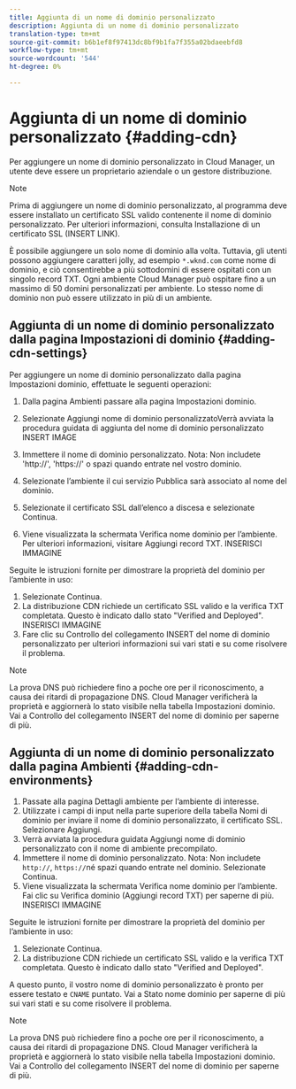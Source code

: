 ```yaml
---
title: Aggiunta di un nome di dominio personalizzato
description: Aggiunta di un nome di dominio personalizzato
translation-type: tm+mt
source-git-commit: b6b1ef8f97413dc8bf9b1fa7f355a02bdaeebfd8
workflow-type: tm+mt
source-wordcount: '544'
ht-degree: 0%

---
```



# Aggiunta di un nome di dominio personalizzato {#adding-cdn}

Per aggiungere un nome di dominio personalizzato in Cloud Manager, un utente deve essere un proprietario aziendale o un gestore distribuzione.

>[!NOTE]
>Prima di aggiungere un nome di dominio personalizzato, al programma deve essere installato un certificato SSL valido contenente il nome di dominio personalizzato. Per ulteriori informazioni, consulta Installazione di un certificato SSL (INSERT LINK).

È possibile aggiungere un solo nome di dominio alla volta. Tuttavia, gli utenti possono aggiungere caratteri jolly, ad esempio `*.wknd.com` come nome di dominio, e ciò consentirebbe a più sottodomini di essere ospitati con un singolo record TXT.
Ogni ambiente Cloud Manager può ospitare fino a un massimo di 50 domini personalizzati per ambiente.
Lo stesso nome di dominio non può essere utilizzato in più di un ambiente.

## Aggiunta di un nome di dominio personalizzato dalla pagina Impostazioni di dominio {#adding-cdn-settings}

Per aggiungere un nome di dominio personalizzato dalla pagina Impostazioni dominio, effettuate le seguenti operazioni:

1. Dalla pagina Ambienti passare alla pagina Impostazioni dominio.

1. Selezionate Aggiungi nome di dominio personalizzatoVerrà avviata la procedura guidata di aggiunta del nome di dominio personalizzato INSERT IMAGE

1. Immettere il nome di dominio personalizzato. Nota: Non includete &#39;http://&#39;, &#39;https://&#39; o spazi quando entrate nel vostro dominio.

1. Selezionate l’ambiente il cui servizio Pubblica sarà associato al nome del dominio.

1. Selezionate il certificato SSL dall’elenco a discesa e selezionate Continua.

1. Viene visualizzata la schermata Verifica nome dominio per l’ambiente. Per ulteriori informazioni, visitare Aggiungi record TXT. INSERISCI IMMAGINE

Seguite le istruzioni fornite per dimostrare la proprietà del dominio per l’ambiente in uso:

1. Selezionate Continua.
1. La distribuzione CDN richiede un certificato SSL valido e la verifica TXT completata. Questo è indicato dallo stato &quot;Verified and Deployed&quot;.  INSERISCI IMMAGINE
1. Fare clic su Controllo del collegamento INSERT del nome di dominio personalizzato per ulteriori informazioni sui vari stati e su come risolvere il problema.

>[!NOTE]
>La prova DNS può richiedere fino a poche ore per il riconoscimento, a causa dei ritardi di propagazione DNS. Cloud Manager verificherà la proprietà e aggiornerà lo stato visibile nella tabella Impostazioni dominio. Vai a Controllo del collegamento INSERT del nome di dominio per saperne di più.

## Aggiunta di un nome di dominio personalizzato dalla pagina Ambienti {#adding-cdn-environments}

1. Passate alla pagina Dettagli ambiente per l’ambiente di interesse.
1. Utilizzate i campi di input nella parte superiore della tabella Nomi di dominio per inviare il nome di dominio personalizzato, il certificato SSL. Selezionare Aggiungi.
1. Verrà avviata la procedura guidata Aggiungi nome di dominio personalizzato con il nome di ambiente precompilato.
1. Immettere il nome di dominio personalizzato. Nota: Non includete `http://`, `https://`né spazi quando entrate nel dominio. Selezionate Continua.
1. Viene visualizzata la schermata Verifica nome dominio per l’ambiente. Fai clic su Verifica dominio (Aggiungi record TXT) per saperne di più. INSERISCI IMMAGINE

Seguite le istruzioni fornite per dimostrare la proprietà del dominio per l’ambiente in uso:

1. Selezionate Continua.
1. La distribuzione CDN richiede un certificato SSL valido e la verifica TXT completata. Questo è indicato dallo stato &quot;Verified and Deployed&quot;.

A questo punto, il vostro nome di dominio personalizzato è pronto per essere testato e `CNAME` puntato. Vai a Stato nome dominio per saperne di più sui vari stati e su come risolvere il problema.

>[!NOTE]
>La prova DNS può richiedere fino a poche ore per il riconoscimento, a causa dei ritardi di propagazione DNS. Cloud Manager verificherà la proprietà e aggiornerà lo stato visibile nella tabella Impostazioni dominio. Vai a Controllo del collegamento INSERT del nome di dominio per saperne di più.
